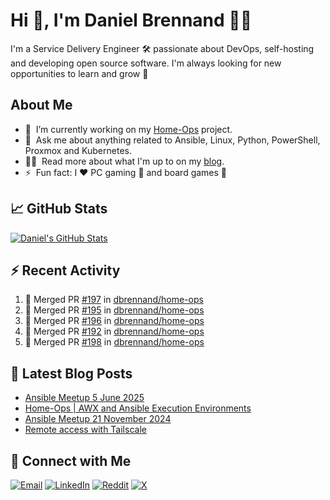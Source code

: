 # Hi 👋, I'm Daniel Brennand 👨‍💻

I'm a Service Delivery Engineer 🛠 passionate about DevOps, self-hosting and developing open source software. I'm always looking for new opportunities to learn and grow 🌱

## About Me

- 🔭 &nbsp;I’m currently working on my [Home-Ops](https://github.com/dbrennand/home-ops) project.
- 💬 &nbsp;Ask me about anything related to Ansible, Linux, Python, PowerShell, Proxmox and Kubernetes.
- 👨‍💻 &nbsp;Read more about what I'm up to on my [blog](https://dbren.uk).
- ⚡ &nbsp;Fun fact: I ❤️ PC gaming 👾 and board games 🎲

## 📈 GitHub Stats

[![Daniel's GitHub Stats](https://github-readme-stats.vercel.app/api?username=dbrennand&show_icons=true&count_private=true&hide_border=true&theme=dark)](https://github.com/anuraghazra/github-readme-stats)

## ⚡ Recent Activity

<!--START_SECTION:activity-->
1. 🎉 Merged PR [#197](https://github.com/dbrennand/home-ops/pull/197) in [dbrennand/home-ops](https://github.com/dbrennand/home-ops)
2. 🎉 Merged PR [#195](https://github.com/dbrennand/home-ops/pull/195) in [dbrennand/home-ops](https://github.com/dbrennand/home-ops)
3. 🎉 Merged PR [#196](https://github.com/dbrennand/home-ops/pull/196) in [dbrennand/home-ops](https://github.com/dbrennand/home-ops)
4. 🎉 Merged PR [#192](https://github.com/dbrennand/home-ops/pull/192) in [dbrennand/home-ops](https://github.com/dbrennand/home-ops)
5. 🎉 Merged PR [#198](https://github.com/dbrennand/home-ops/pull/198) in [dbrennand/home-ops](https://github.com/dbrennand/home-ops)
<!--END_SECTION:activity-->

## 📝 Latest Blog Posts

<!-- BLOG-POST-LIST:START -->
- [Ansible Meetup 5 June 2025](https://danielbrennand.com/blog/ansible-meetup-5-june/)
- [Home-Ops | AWX and Ansible Execution Environments](https://danielbrennand.com/blog/homeops-ansible-ee/)
- [Ansible Meetup 21 November 2024](https://danielbrennand.com/blog/ansible-meetup-21-november/)
- [Remote access with Tailscale](https://danielbrennand.com/blog/tailscale/)
<!-- BLOG-POST-LIST:END -->

## 💬 Connect with Me

[![Email](https://img.shields.io/badge/Email-D14836?style=flat&logo=gmail&logoColor=white)](mailto:contact@danielbrennand.com) [![LinkedIn](https://img.shields.io/badge/Linkedin-%230077B5.svg?style=flat&logo=linkedin&logoColor=white)](https://www.linkedin.com/in/dbrenuk) [![Reddit](https://img.shields.io/badge/Reddit-FF4500?style=flat&logo=reddit&logoColor=white)](https://www.reddit.com/user/dbrenuk) [![X](https://img.shields.io/badge/X-%23000000.svg?style=flat&logo=X&logoColor=white)](https://twitter.com/dbrenuk)
